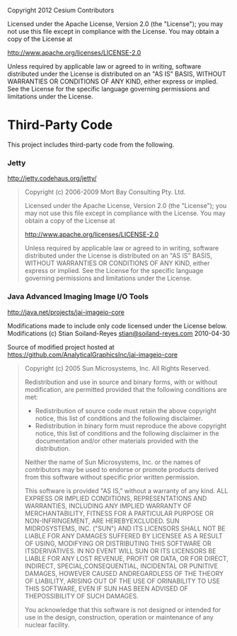 Copyright 2012 Cesium Contributors

Licensed under the Apache License, Version 2.0 (the "License"); you may not use this file except in compliance with the License. You may obtain a copy of the License at

http://www.apache.org/licenses/LICENSE-2.0

Unless required by applicable law or agreed to in writing, software distributed under the License is distributed on an "AS IS" BASIS, WITHOUT WARRANTIES OR CONDITIONS OF ANY KIND, either express or implied. See the License for the specific language governing permissions and limitations under the License.

Third-Party Code
================

This project includes third-party code from the following.

### Jetty

http://jetty.codehaus.org/jetty/

> Copyright (c) 2006-2009 Mort Bay Consulting Pty. Ltd.
>
> Licensed under the Apache License, Version 2.0 (the "License"); you may not use this file except in compliance with the License. You may obtain a copy of the License at
>
> http://www.apache.org/licenses/LICENSE-2.0
>
> Unless required by applicable law or agreed to in writing, software distributed under the License is distributed on an "AS IS" BASIS, WITHOUT WARRANTIES OR CONDITIONS OF ANY KIND, either express or implied. See the License for the specific language governing permissions and limitations under the License.

### Java Advanced Imaging Image I/O Tools

http://java.net/projects/jai-imageio-core

Modifications made to include only code licensed under the License below.  Modifications (c) Stian Soiland-Reyes <stian@soiland-reyes.com> 2010-04-30

Source of modified project hosted at https://github.com/AnalyticalGraphicsInc/jai-imageio-core

> Copyright (c) 2005 Sun Microsystems, Inc. All  Rights Reserved.
>
> Redistribution and use in source and binary forms, with or without modification, are permitted provided that the following conditions are met:
>
> - Redistribution of source code must retain the above copyright notice, this  list of conditions and the following disclaimer.
> - Redistribution in binary form must reproduce the above copyright notice, this list of conditions and the following disclaimer in the documentation and/or other materials provided with the distribution.
>
> Neither the name of Sun Microsystems, Inc. or the names of contributors may be used to endorse or promote products derived from this software without specific prior written permission.
>
> This software is provided "AS IS," without a warranty of any kind. ALL EXPRESS OR IMPLIED CONDITIONS, REPRESENTATIONS AND WARRANTIES, INCLUDING ANY IMPLIED WARRANTY OF MERCHANTABILITY, FITNESS FOR A PARTICULAR PURPOSE OR NON-INFRINGEMENT, ARE HEREBYEXCLUDED. SUN MIDROSYSTEMS, INC. ("SUN") AND ITS LICENSORS SHALL NOT BE LIABLE FOR ANY DAMAGES SUFFERED BY LICENSEE AS A RESULT OF USING, MODIFYING OR DISTRIBUTING THIS SOFTWARE OR ITSDERIVATIVES. IN NO EVENT WILL SUN OR ITS LICENSORS BE LIABLE FOR ANY LOST REVENUE, PROFIT OR DATA, OR FOR DIRECT, INDIRECT, SPECIAL,CONSEQUENTIAL, INCIDENTAL OR PUNITIVE DAMAGES, HOWEVER CAUSED ANDREGARDLESS OF THE THEORY OF LIABILITY, ARISING OUT OF THE USE OF ORINABILITY TO USE THIS SOFTWARE, EVEN IF SUN HAS BEEN ADVISED OF THEPOSSIBILITY OF SUCH DAMAGES.
>
> You acknowledge that this software is not designed or intended for use in the design, construction, operation or maintenance of any nuclear facility.
